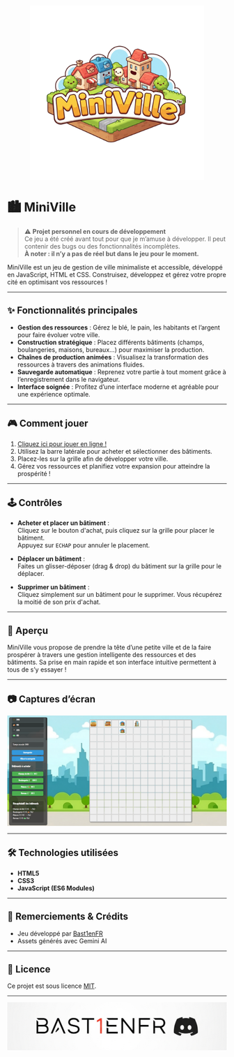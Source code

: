 <p align="center">
  <img src="assets/logo.png" alt="Logo MiniVille" width="400"/>
</p>

# 🏙️ MiniVille

> ⚠️ **Projet personnel en cours de développement**  
> Ce jeu a été créé avant tout pour que je m’amuse à développer. Il peut contenir des bugs ou des fonctionnalités incomplètes.  
> **À noter : il n’y a pas de réel but dans le jeu pour le moment.**

MiniVille est un jeu de gestion de ville minimaliste et accessible, développé en JavaScript, HTML et CSS. Construisez, développez et gérez votre propre cité en optimisant vos ressources !

---

## ✨ Fonctionnalités principales

- **Gestion des ressources** : Gérez le blé, le pain, les habitants et l’argent pour faire évoluer votre ville.
- **Construction stratégique** : Placez différents bâtiments (champs, boulangeries, maisons, bureaux...) pour maximiser la production.
- **Chaînes de production animées** : Visualisez la transformation des ressources à travers des animations fluides.
- **Sauvegarde automatique** : Reprenez votre partie à tout moment grâce à l’enregistrement dans le navigateur.
- **Interface soignée** : Profitez d’une interface moderne et agréable pour une expérience optimale.

---

## 🎮 Comment jouer

1. [Cliquez ici pour jouer en ligne !](https://bast1enfr.github.io/MiniVille-Game/)
2. Utilisez la barre latérale pour acheter et sélectionner des bâtiments.
3. Placez-les sur la grille afin de développer votre ville.
4. Gérez vos ressources et planifiez votre expansion pour atteindre la prospérité !

---

## 🕹️ Contrôles

- **Acheter et placer un bâtiment** :  
  Cliquez sur le bouton d'achat, puis cliquez sur la grille pour placer le bâtiment.  
  Appuyez sur `ECHAP` pour annuler le placement.

- **Déplacer un bâtiment** :  
  Faites un glisser-déposer (drag & drop) du bâtiment sur la grille pour le déplacer.

- **Supprimer un bâtiment** :  
  Cliquez simplement sur un bâtiment pour le supprimer. Vous récupérez la moitié de son prix d'achat.

---

## 🚀 Aperçu

MiniVille vous propose de prendre la tête d’une petite ville et de la faire prospérer à travers une gestion intelligente des ressources et des bâtiments. Sa prise en main rapide et son interface intuitive permettent à tous de s’y essayer !

---

## 📷 Captures d’écran

<p align="center">
  <img src="preview/view.png" alt="Preview MiniVille" width="600"/>
</p>

---

## 🛠️ Technologies utilisées

- **HTML5**
- **CSS3**
- **JavaScript (ES6 Modules)**

---

## 🙏 Remerciements & Crédits

- Jeu développé par [Bast1enFR](https://github.com/Bast1enFR)
- Assets générés avec Gemini AI

---

## 📄 Licence

Ce projet est sous licence [MIT](LICENSE).

---


<p align="center">
  <img src="discord.png" alt="Discord" width="600"/>
</p>
